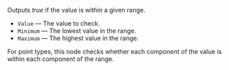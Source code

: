 Outputs *true* if the value is within a given range. 

   - `Value` — The value to check. 
   - `Minimum` — The lowest value in the range. 
   - `Maximum` — The highest value in the range. 

For point types, this node checks whether each component of the value is within each component of the range.
